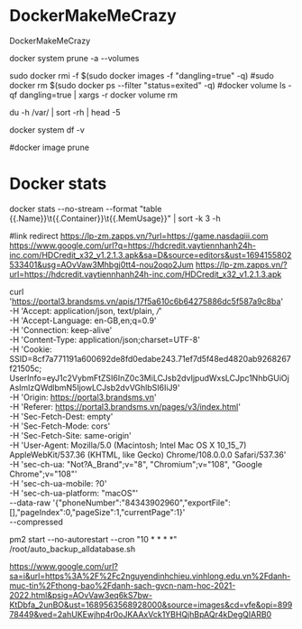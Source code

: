 # DockerMakeMeCrazy
DockerMakeMeCrazy

docker system prune -a --volumes

sudo docker rmi -f $(sudo docker images -f "dangling=true" -q)
#sudo docker rm $(sudo docker ps --filter "status=exited" -q)
#docker volume ls -qf dangling=true | xargs -r docker volume rm

du -h /var/ | sort -rh | head -5

docker system df -v

#docker image prune

# Docker stats

docker stats --no-stream --format "table {{.Name}}\t{{.Container}}\t{{.MemUsage}}" | sort -k 3 -h 

#link redirect
https://lp-zm.zapps.vn/?url=https://game.nasdaqiii.com
https://www.google.com/url?q=https://hdcredit.vaytiennhanh24h-inc.com/HDCredit_x32_v1.2.1.3.apk&sa=D&source=editors&ust=1694155802533401&usg=AOvVaw3Mhbgj0tt4-nou2oqo2Jum
https://lp-zm.zapps.vn/?url=https://hdcredit.vaytiennhanh24h-inc.com/HDCredit_x32_v1.2.1.3.apk

curl 'https://portal3.brandsms.vn/apis/17f5a610c6b64275886dc5f587a9c8ba' \
  -H 'Accept: application/json, text/plain, */*' \
  -H 'Accept-Language: en-GB,en;q=0.9' \
  -H 'Connection: keep-alive' \
  -H 'Content-Type: application/json;charset=UTF-8' \
  -H 'Cookie: SSID=8cf7a771191a600692de8fd0edabe243.71ef7d5f48ed4820ab9268267f21505c; UserInfo=eyJ1c2VybmFtZSI6InZ0c3MiLCJsb2dvIjpudWxsLCJpc1NhbGUiOjAsImlzQWdlbmN5IjowLCJsb2dvVGhlbSI6IiJ9' \
  -H 'Origin: https://portal3.brandsms.vn' \
  -H 'Referer: https://portal3.brandsms.vn/pages/v3/index.html' \
  -H 'Sec-Fetch-Dest: empty' \
  -H 'Sec-Fetch-Mode: cors' \
  -H 'Sec-Fetch-Site: same-origin' \
  -H 'User-Agent: Mozilla/5.0 (Macintosh; Intel Mac OS X 10_15_7) AppleWebKit/537.36 (KHTML, like Gecko) Chrome/108.0.0.0 Safari/537.36' \
  -H 'sec-ch-ua: "Not?A_Brand";v="8", "Chromium";v="108", "Google Chrome";v="108"' \
  -H 'sec-ch-ua-mobile: ?0' \
  -H 'sec-ch-ua-platform: "macOS"' \
  --data-raw '{"phoneNumber":"84343902960","exportFile":[],"pageIndex":0,"pageSize":1,"currentPage":1}' \
  --compressed

pm2 start --no-autorestart --cron "10 * * * *" /root/auto_backup_alldatabase.sh

https://www.google.com/url?sa=i&url=https%3A%2F%2Fc2nguyendinhchieu.vinhlong.edu.vn%2Fdanh-muc-tin%2Fthong-bao%2Fdanh-sach-gvcn-nam-hoc-2021-2022.html&psig=AOvVaw3eq6kS7bw-KtDbfa_2unBO&ust=1689563568928000&source=images&cd=vfe&opi=89978449&ved=2ahUKEwjhp4r0oJKAAxVck1YBHQjhBpAQr4kDegQIARB0